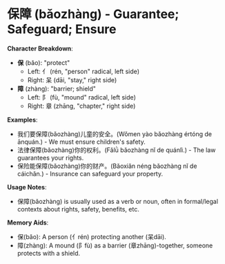 # **保障 (bǎozhàng) - Guarantee; Safeguard; Ensure**

**Character Breakdown**:  
- **保** (bǎo): "protect"
  - Left: 亻 (rén, "person" radical, left side)
  - Right: 呆 (dāi, "stay," right side)  
- **障** (zhàng): "barrier; shield"
  - Left: 阝 (fù, "mound" radical, left side)
  - Right: 章 (zhāng, "chapter," right side)

**Examples**:  
- 我们要保障(bǎozhàng)儿童的安全。(Wǒmen yào bǎozhàng értóng de ānquán.) - We must ensure children's safety.  
- 法律保障(bǎozhàng)你的权利。(Fǎlǜ bǎozhàng nǐ de quánlì.) - The law guarantees your rights.  
- 保险能保障(bǎozhàng)你的财产。(Bǎoxiǎn néng bǎozhàng nǐ de cáichǎn.) - Insurance can safeguard your property.

**Usage Notes**:  
- 保障(bǎozhàng) is usually used as a verb or noun, often in formal/legal contexts about rights, safety, benefits, etc.

**Memory Aids**:  
- 保(bǎo): A person (亻rén) protecting another (呆dāi).  
- 障(zhàng): A mound (阝fù) as a barrier (章zhāng)-together, someone protects with a shield.